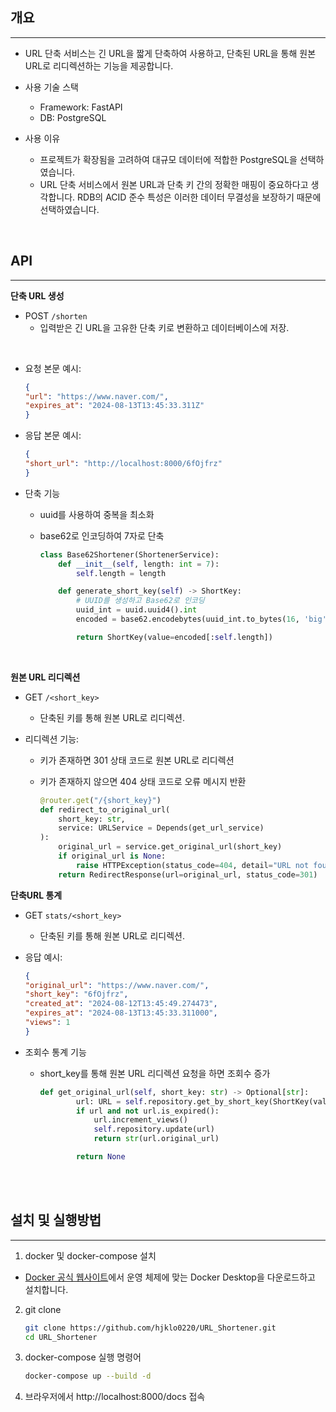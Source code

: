 ## 개요
---

- URL 단축 서비스는 긴 URL을 짧게 단축하여 사용하고, 단축된 URL을 통해 원본 URL로 리디렉션하는 기능을 제공합니다.

- 사용 기술 스택
  - Framework: FastAPI
  - DB: PostgreSQL

- 사용 이유
  - 프로젝트가 확장됨을 고려하여 대규모 데이터에 적합한 PostgreSQL을 선택하였습니다.
  - URL 단축 서비스에서 원본 URL과 단축 키 간의 정확한 매핑이 중요하다고 생각합니다. RDB의 ACID 준수 특성은 이러한 데이터 무결성을 보장하기 때문에 선택하였습니다.

<br>

## API
---

**단축 URL 생성**

- POST `/shorten`
  -  입력받은 긴 URL을 고유한 단축 키로 변환하고 데이터베이스에 저장.

<br>

- 요청 본문 예시: 
    ```json
    {
    "url": "https://www.naver.com/",
    "expires_at": "2024-08-13T13:45:33.311Z"
    }
    ```

- 응답 본문 예시: 
    ```json
    {
    "short_url": "http://localhost:8000/6fOjfrz"
    }
    ```

- 단축 기능
  - uuid를 사용하여 중복을 최소화
  - base62로 인코딩하여 7자로 단축

    ```python
    class Base62Shortener(ShortenerService):
        def __init__(self, length: int = 7):
            self.length = length

        def generate_short_key(self) -> ShortKey:
            # UUID를 생성하고 Base62로 인코딩
            uuid_int = uuid.uuid4().int
            encoded = base62.encodebytes(uuid_int.to_bytes(16, 'big'))

            return ShortKey(value=encoded[:self.length])
    ```
<br>

**원본 URL 리디렉션**

- GET `/<short_key>`
  - 단축된 키를 통해 원본 URL로 리디렉션.

- 리디렉션 기능:
  - 키가 존재하면 301 상태 코드로 원본 URL로 리디렉션
  - 키가 존재하지 않으면 404 상태 코드로 오류 메시지 반환

    ```python
    @router.get("/{short_key}")
    def redirect_to_original_url(
        short_key: str,
        service: URLService = Depends(get_url_service)
    ):
        original_url = service.get_original_url(short_key)
        if original_url is None:
            raise HTTPException(status_code=404, detail="URL not found")
        return RedirectResponse(url=original_url, status_code=301)
    ```

**단축URL 통계**

- GET `stats/<short_key>`
  - 단축된 키를 통해 원본 URL로 리디렉션.

- 응답 예시:

    ```json
    {
    "original_url": "https://www.naver.com/",
    "short_key": "6fOjfrz",
    "created_at": "2024-08-12T13:45:49.274473",
    "expires_at": "2024-08-13T13:45:33.311000",
    "views": 1
    }
    ```
- 조회수 통계 기능
  - short_key를 통해 원본 URL 리디렉션 요청을 하면 조회수 증가

    ```python
    def get_original_url(self, short_key: str) -> Optional[str]:
            url: URL = self.repository.get_by_short_key(ShortKey(value=short_key))
            if url and not url.is_expired():
                url.increment_views()
                self.repository.update(url)
                return str(url.original_url)

            return None
    ```


<br><br>

## 설치 및 실행방법
---

1. docker 및 docker-compose 설치
- [Docker 공식 웹사이트](https://docs.docker.com/get-docker/)에서 운영 체제에 맞는 Docker Desktop을 다운로드하고 설치합니다.

2. git clone

    ```sh
    git clone https://github.com/hjklo0220/URL_Shortener.git
    cd URL_Shortener 
    ```

3. docker-compose 실행 명령어

    ```sh
    docker-compose up --build -d
    ```

4. 브라우저에서 http://localhost:8000/docs 접속